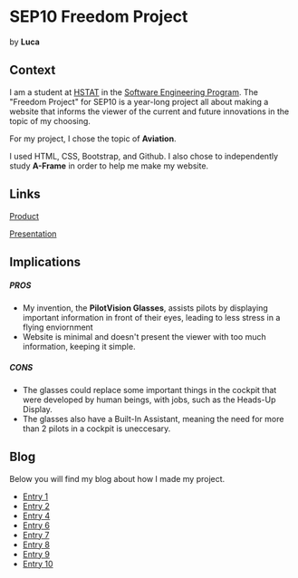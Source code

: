 # SEP10 Freedom Project
by **Luca**

## Context
I am a student at [HSTAT](https://www.hstat.org/) in the [Software Engineering Program](https://hstatsep.github.io/). The "Freedom Project" for SEP10 is a year-long project all about making a website that informs the viewer of the current and future innovations in the topic of my choosing.

For my project, I chose the topic of **Aviation**. 

I used HTML, CSS, Bootstrap, and Github. I also chose to independently study **A-Frame** in order to help me make my website.

## Links

[Product](https://lucah8212.github.io/sep10-freedom-project)

[Presentation](https://docs.google.com/presentation/d/1viv6FO0ZgughWTYtGCvyIvL8kXoSxMKOKQpz894QGQQ/edit?slide=id.p#slide=id.p)

## Implications
##### PROS
* My invention, the **PilotVision Glasses**, assists pilots by displaying important information in front of their eyes, leading to less stress in a flying enviornment
* Website is minimal and doesn't present the viewer with too much information, keeping it simple.
  
##### CONS
* The glasses could replace some important things in the cockpit that were developed by human beings, with jobs, such as the Heads-Up Display.
* The glasses also have a Built-In Assistant, meaning the need for more than 2 pilots in a cockpit is uneccesary.


## Blog
Below you will find my blog about how I made my project.

* [Entry 1](blog/entry01.md)
* [Entry 2](blog/entry02.md)
* [Entry 4](blog/entry04.md)
* [Entry 6](blog/entry06.md)
* [Entry 7](blog/entry07.md)
* [Entry 8](blog/entry08.md)
* [Entry 9](blog/entry09.md)
* [Entry 10](blog/entry10.md)
